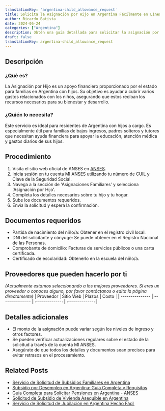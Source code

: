 ```yaml
---
translationKey: 'argentina-child_allowance_request'
title: Solicita la Asignación por Hijo en Argentina Fácilmente en Línea
author: Ricardo Batista
date: 2024-06-24
categories: ["Argentina"]
description: Obtén una guía detallada para solicitar la asignación por hijo en Argentina. Asegura el apoyo financiero para tu hijo sin esfuerzo.
draft: false
translationKey: argentina-child_allowance_request
---
```


## Descripción
### ¿Qué es?
La Asignación por Hijo es un apoyo financiero proporcionado por el estado para familias en Argentina con hijos. Su objetivo es ayudar a cubrir varios gastos relacionados con los niños, asegurando que estos reciban los recursos necesarios para su bienestar y desarrollo.

### ¿Quién lo necesita?
Este servicio es ideal para residentes de Argentina con hijos a cargo. Es especialmente útil para familias de bajos ingresos, padres solteros y tutores que necesitan ayuda financiera para apoyar la educación, atención médica y gastos diarios de sus hijos.

## Procedimiento

1. Visita el sitio web oficial de ANSES en [ANSES](https://www.anses.gob.ar).
2. Inicia sesión en tu cuenta MI ANSES utilizando tu número de CUIL y Clave de la Seguridad Social.
3. Navega a la sección de 'Asignaciones Familiares' y selecciona 'Asignación por Hijo'.
4. Completa los detalles necesarios sobre tu hijo y tu hogar.
5. Sube los documentos requeridos.
6. Envía la solicitud y espera la confirmación.

## Documentos requeridos

- Partida de nacimiento del niño/a: Obtener en el registro civil local.
- DNI del solicitante y cónyuge: Se puede obtener en el Registro Nacional de las Personas.
- Comprobante de domicilio: Facturas de servicios públicos o una carta certificada.
- Certificado de escolaridad: Obtenerlo en la escuela del niño/a.

## Proveedores que pueden hacerlo por ti
_(Actualmente estamos seleccionando a los mejores proveedores. Si eres un proveedor o conoces alguno, por favor contáctanos o edita la página directamente)_
| Proveedor        |     Sitio Web     |     Plazos    |       Costo      |
| --------------- | --------------- |  :-------------: | :-------------: |

## Detalles adicionales

- El monto de la asignación puede variar según los niveles de ingreso y otros factores.
- Se pueden verificar actualizaciones regulares sobre el estado de la solicitud a través de la cuenta MI ANSES.
- Asegúrate de que todos los detalles y documentos sean precisos para evitar retrasos en el procesamiento.
## Related Posts

- [Servicio de Solicitud de Subsidios Familiares en Argentina](https://tramitit.com/es/guides/argentina/solicitud_de_subsidio_familiar/)
- [Subsidio por Desempleo en Argentina: Guía Completa y Requisitos](https://tramitit.com/es/guides/argentina/solicitud_de_subsidio_de_desempleo/)
- [Guía Completa para Solicitar Pensiones en Argentina - ANSES](https://tramitit.com/es/guides/argentina/solicitud_de_pensión/)
- [Solicitud de Subsidio de Vivienda Asequible en Argentina](https://tramitit.com/es/guides/argentina/solicitud_de_subsidio_habitacional/)
- [Servicio de Solicitud de Jubilación en Argentina Hecho Fácil](https://tramitit.com/es/guides/argentina/solicitud_de_jubilación/)